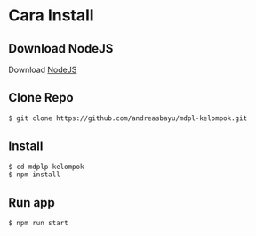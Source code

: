# Cara Install

## Download NodeJS

Download [NodeJS](https://nodejs.org/en/)

## Clone Repo

```bash
$ git clone https://github.com/andreasbayu/mdpl-kelompok.git
```

## Install

```bash
$ cd mdplp-kelompok
$ npm install
```

## Run app

```bash
$ npm run start
```